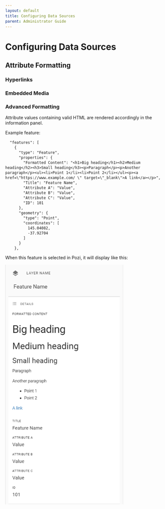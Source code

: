 ```yaml
---
layout: default
title: Configuring Data Sources
parent: Administrator Guide
---
```


# Configuring Data Sources

## Attribute Formatting

### Hyperlinks

### Embedded Media

### Advanced Formatting

Attribute values containing valid HTML are rendered accordingly in the information panel.

Example feature:

```
  "features": [
    {
      "type": "Feature",
      "properties": {
        "Formatted Content": "<h1>Big heading</h1><h2>Medium heading</h2><h3>Small heading</h3><p>Paragraph</p><p>Another paragraph</p><ul><li>Point 1</li><li>Point 2</li></ul><p><a href=\"https://www.example.com/ \" target=\"_blank\">A link</a></p>",
        "Title": "Feature Name",
        "Attribute A": "Value",
        "Attribute B": "Value",
        "Attribute C": "Value",
        "ID": 101
      },
      "geometry": {
        "type": "Point",
        "coordinates": [
          145.04082,
          -37.92704
        ]
      }
    },
```

When this feature is selected in Pozi, it will display like this:

<img src="img/info-panel.png" alt="Screenshot of Info Panel" style="zoom:75%;" />